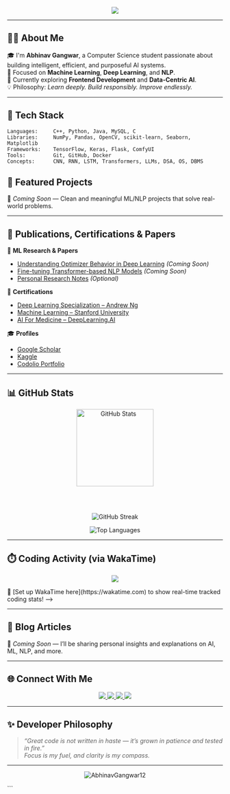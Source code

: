 <!-- Typing Banner -->
<p align="center">
  <img src="https://readme-typing-svg.demolab.com?font=Fira+Code&weight=500&size=24&pause=1000&color=F7B267&center=true&vCenter=true&width=800&lines=Hi+%F0%9F%91%8B%2C+I%E2%80%99m+Abhinav+Gangwar;CS+Student+%7C+ML+Enthusiast;Learning+Deep+Tech%2C+Solving+Real+Problems..." />
</p>

---

## 👨‍💻 About Me

🎓 I'm **Abhinav Gangwar**, a Computer Science student passionate about building intelligent, efficient, and purposeful AI systems.  
🌟 Focused on **Machine Learning**, **Deep Learning**, and **NLP**.  
🌱 Currently exploring **Frontend Development** and **Data-Centric AI**.  
💡 Philosophy: _Learn deeply. Build responsibly. Improve endlessly._

---

## 🧰 Tech Stack

```text
Languages:     C++, Python, Java, MySQL, C
Libraries:     NumPy, Pandas, OpenCV, scikit-learn, Seaborn, Matplotlib
Frameworks:    TensorFlow, Keras, Flask, ComfyUI
Tools:         Git, GitHub, Docker
Concepts:      CNN, RNN, LSTM, Transformers, LLMs, DSA, OS, DBMS
```

## 📂 Featured Projects

🚧 *Coming Soon* — Clean and meaningful ML/NLP projects that solve real-world problems.

---

## 🧠 Publications, Certifications & Papers

📜 **ML Research & Papers**  
- [Understanding Optimizer Behavior in Deep Learning](#) *(Coming Soon)*  
- [Fine-tuning Transformer-based NLP Models](#) *(Coming Soon)*  
- [Personal Research Notes](#) *(Optional)*

📘 **Certifications**  
- [Deep Learning Specialization – Andrew Ng](#)  
- [Machine Learning – Stanford University](#)  
- [AI For Medicine – DeepLearning.AI](#)

🎓 **Profiles**  
- [Google Scholar](https://scholar.google.com/schhp?hl=en)  
- [Kaggle](https://www.kaggle.com/abhinerdy)  
- [Codolio Portfolio](https://codolio.com/profile/nav_12)

---

## 📊 GitHub Stats

<div align="center">

  <!-- GitHub Stats -->
  <picture>
    <source media="(prefers-color-scheme: dark)" srcset="https://github-readme-stats.vercel.app/api?username=AbhinavGangwar12&show_icons=true&count_private=true&include_all_commits=true&hide_border=true&theme=tokyonight">
    <source media="(prefers-color-scheme: light)" srcset="https://github-readme-stats.vercel.app/api?username=AbhinavGangwar12&show_icons=true&count_private=true&include_all_commits=true&hide_border=true&theme=default">
    <img height="180em" alt="GitHub Stats" src="https://github-readme-stats.vercel.app/api?username=AbhinavGangwar12&show_icons=true&count_private=true&include_all_commits=true&hide_border=true">
  </picture>

  <br><br>

  <!-- GitHub Streak -->
  <picture>
    <source media="(prefers-color-scheme: dark)" srcset="https://github-readme-streak-stats.herokuapp.com?user=AbhinavGangwar12&theme=tokyonight&hide_border=true">
    <source media="(prefers-color-scheme: light)" srcset="https://github-readme-streak-stats.herokuapp.com?user=AbhinavGangwar12&theme=default&hide_border=true">
    <img alt="GitHub Streak" src="https://github-readme-streak-stats.herokuapp.com?user=AbhinavGangwar12&hide_border=true">
  </picture>

</div>


<p align="center">
  <picture>
    <source media="(prefers-color-scheme: dark)" srcset="https://github-readme-stats.vercel.app/api/top-langs/?username=AbhinavGangwar12&layout=compact&hide_border=true&langs_count=6&theme=tokyonight">
    <source media="(prefers-color-scheme: light)" srcset="https://github-readme-stats.vercel.app/api/top-langs/?username=AbhinavGangwar12&layout=compact&hide_border=true&langs_count=6&theme=default">
    <img alt="Top Languages" src="https://github-readme-stats.vercel.app/api/top-langs/?username=AbhinavGangwar12&layout=compact&hide_border=true&langs_count=6">
  </picture>
</p>


---

## ⏱️ Coding Activity (via WakaTime)

<!-- Replace 'your_wakatime_username' with your actual username -->
<p align="center">
  <img src="https://github-readme-stats.vercel.app/api/wakatime?username=Abnav&layout=compact&hide_border=true&theme=tokyonight" />
</p>

<!--> 🔧 [Set up WakaTime here](https://wakatime.com) to show real-time tracked coding stats! -->

---

## 📝 Blog Articles

🚧 *Coming Soon* — I’ll be sharing personal insights and explanations on AI, ML, NLP, and more.

---

## 🌐 Connect With Me

<p align="center">
  <a href="https://www.linkedin.com/in/abhinav-gangwar-119836251/" target="_blank">
    <img src="https://img.shields.io/badge/LinkedIn-0A66C2?style=for-the-badge&logo=linkedin&logoColor=white"/>
  </a>
  <a href="https://twitter.com/48HIN4V" target="_blank">
    <img src="https://img.shields.io/badge/Twitter-1DA1F2?style=for-the-badge&logo=twitter&logoColor=white"/>
  </a>
  <a href="mailto:abhinav1203gangwar@gmail.com" target="_blank">
    <img src="https://img.shields.io/badge/Email-D14836?style=for-the-badge&logo=gmail&logoColor=white"/>
  </a>
  <a href="https://codolio.com/profile/nav_12" target="_blank">
    <img src="https://img.shields.io/badge/Portfolio-000000?style=for-the-badge&logo=firefox&logoColor=white"/>
  </a>
</p>

---

## ✨ Developer Philosophy

> _“Great code is not written in haste — it’s grown in patience and tested in fire.”_  
> _Focus is my fuel, and clarity is my compass._

---

<p align="center">
  <img src="https://komarev.com/ghpvc/?username=AbhinavGangwar12&label=Profile+Views&color=blueviolet&style=flat" alt="AbhinavGangwar12" />
</p>
```
